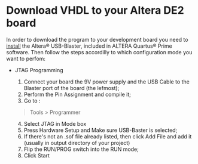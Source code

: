 # Download VHDL to your Altera DE2 board

In order to download the program to your development board you need to [install](https://www.intel.com/content/www/us/en/programmable/support/support-resources/download/drivers/usb-blaster/dri-usb-blaster-vista.html) the Altera® USB-Blaster, included in ALTERA Quartus® Prime software.
Then follow the steps accordilly to which configuration mode you want to perfom:

- JTAG Programming
	 1. Connect your board the 9V power supply and the USB Cable to the Blaster port of the board (the lefmost);
	 2. Perform the Pin Assignment and compile it;
	 3.   Go to : 	 
	 > Tools > Programmer 
	 
	 4. Select JTAG in Mode box
	 5. Press Hardware Setup and Make sure USB-Baster is selected;
	 6. If there's not an .sof file already listed, then click Add File and add it (usually in output directory of your project)
   7. Flip the RUN/PROG switch into the RUN mode;
   8. Click Start
